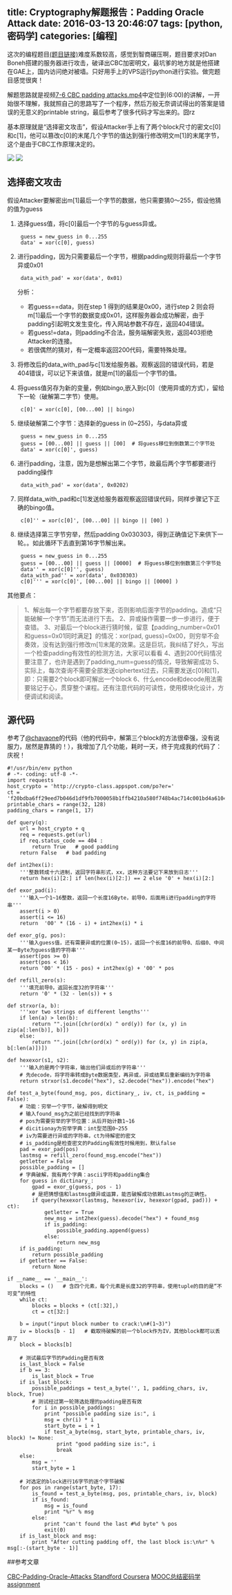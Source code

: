title: Cryptography解题报告：Padding Oracle Attack
date: 2016-03-13 20:46:07
tags: [python, 密码学]
categories: [编程]
---
这次的编程题目[(题目链接)](http://blog.csdn.net/csh1989/article/details/38457377)难度系数较高，感觉到智商碾压啊，题目要求对Dan Boneh搭建的服务器进行攻击，破译出CBC加密明文，最坑爹的地方就是他搭建在GAE上，国内访问绝对被墙。只好用手上的VPS运行python进行实验。做完题目感觉很爽！
<!-- more -->
解题思路就是视频[7-6 CBC padding attacks.mp4](https://www.youtube.com/watch?v=evrgQkULQ5U)中定位到(6:00)的讲解，一开始很不理解，我就照自己的思路写了一个程序，然后万般无奈调试得出的答案是错误的无意义的printable string，最后参考了很多代码才写出来的。囧rz

基本原理就是“选择密文攻击”，假设Attacker手上有了两个block尺寸的密文c[0]和c[1]，他可以篡改c[0]的末尾几个字节的值达到强行修改明文m[1]的末尾字节，这个是由于CBC工作原理决定的。

![](/images/crypro_coursera_I/cbc_oracle_attack_1.png)
![](/images/crypro_coursera_I/cbc_oracle_attack_2.png)

## 选择密文攻击

假设Attacker要解密出m[1]最后一个字节的数据，他只需要猜0～255，假设他猜的值为guess

1. 选择guess值，将c[0]最后一个字节的与guess异或。

		guess = new_guess in 0...255
		data' = xor(c[0], guess)
        
2. 进行padding，因为只需要最后一个字节，根据padding规则将最后一个字节异或0x01

		data_with_pad' = xor(data', 0x01)

	分析：
    - 若guess==data，则在step 1 得到的结果是0x00，进行step 2 则会将m[1]最后一个字节的数据变成0x01，这样服务器会成功解密，由于padding引起明文发生变化，传入网站参数不存在，返回404错误。
    - 若guess!=data，则padding不合法，服务端解密失败，返回403拒绝Attacker的连接。
    - 若很偶然的猜对，有一定概率返回200代码，需要特殊处理。

3. 将修改后的data_with_pad与c[1]发给服务器。观察返回的错误代码，若是404错误，可以记下来该值，就是m[1]的最后一个字节的值。
4. 将guess值另存为新的变量，例如bingo,嵌入到c[0]（使用异或的方式），留给下一轮（破解第二字节）使用。

		c[0]' = xor(c[0], [00...00] || bingo)
    
5. 继续破解第二个字节：选择新的guess in (0~255)，与data异或

        guess = new_guess in 0...255
        guess = [00...00] || guess || [00]  # 将guess移位到倒数第二个字节处
        data' = xor(c[0]', guess)
    
6. 进行padding，注意，因为是想解出第二个字节，故最后两个字节都要进行padding操作

        data_with_pad' = xor(data', 0x0202)
    
7. 同样data_with_pad和c[1]发送给服务器观察返回错误代码，同样步骤记下正确的bingo值。

		c[0]'' = xor(c[0]', [00...00] || bingo || [00] )
        
8. 继续选择第三字节穷举，然后padding 0x030303，得到正确值记下来供下一轮。。如此循环下去直到第16字节解出来。
		
        guess = new_guess in 0...255
        guess = [00...00] || guess || [0000]  # 将guess移位到倒数第三个字节处
        data'' = xor(c[0]'', guess)
		data_with_pad'' = xor(data', 0x030303)
		c[0]''' = xor(c[0]', [00...00] || bingo || [0000] )

其他要点：

> 1、解出每一个字节都要存放下来，否则影响后面字节的padding。造成“只能破解一个字节”而无法进行下去。
> 2、异或操作需要一步一步进行，便于查错。
> 3、对最后一个block进行猜时候，留意【padding_number=0x01和guess=0x01同时满足】的情况：xor(pad, guess)=0x00，则穷举不会奏效，没有达到强行修改m[1]末尾的效果。这是巨坑，我纠结了好久，写出一个检查padding有效性的检测方法，大家可以看看
> 4、遇到200代码情况要注意了，也许是遇到了padding_num=guess的情况，导致解密成功
> 5、实际上，每次查询不需要全部发送ciphertext过去，只需要发送c[0]和[1]，即：只需要2个block即可解出一个block
> 6、什么encode和decode用法需要铭记于心，贯穿整个课程。还有注意代码的可读性，使用模块化设计，方便调试和阅读。


## 源代码

参考了[@chavaone](https://github.com/chavaone/coursera-crypto-scripts/blob/master/Problems4/oracle.py)的代码（他的代码中，解第三个block的方法很牵强，没有说服力，居然是靠猜的！），我增加了几个功能，耗时一天，终于完成我的代码了：庆祝！

    #!/usr/bin/env python
    # -*- coding: utf-8 -*-
    import requests
    host_crypto = 'http://crypto-class.appspot.com/po?er='
    ct = 'f20bdba6ff29eed7b046d1df9fb7000058b1ffb4210a580f748b4ac714c001bd4a61044426fb515dad3f21f18aa577c0bdf302936266926ff37dbf7035d5eeb4'
    printable_chars = range(32, 128)
    padding_chars = range(1, 17)

    def query(q):
        url = host_crypto + q
        req = requests.get(url)
        if req.status_code == 404 :
            return True   # good padding
        return False   # bad padding

    def int2hex(i):
        '''整数转成十六进制，返回字符串形式，xx，这种方法要记下来放到日志'''
        return hex(i)[2:] if len(hex(i)[2:]) == 2 else '0' + hex(i)[2:]

    def exor_pad(i):
        '''输入一个1~16整数，返回一个长度16Byte，前导0，后面用i进行padding的字符串'''
        assert(i > 0)
        assert(i <= 16)
        return  '00' * (16 - i) + int2hex(i) * i

    def exor_g(g, pos):
        '''输入guess值，还有需要异或的位置(0~15)，返回一个长度16的前导0、后缀0、中间某一Byte为guess值的字符串'''
        assert(pos >= 0)
        assert(pos < 16)
        return '00' * (15 - pos) + int2hex(g) + '00' * pos

    def refill_zero(s):
        '''填充前导0，返回长度32的字符串'''
        return '0' * (32 - len(s)) + s

    def strxor(a, b):
        '''xor two strings of different lengths'''
        if len(a) > len(b):
            return "".join([chr(ord(x) ^ ord(y)) for (x, y) in zip(a[:len(b)], b)])
        else:
            return "".join([chr(ord(x) ^ ord(y)) for (x, y) in zip(a, b[:len(a)])])

    def hexexor(s1, s2):
        '''输入的是两个字符串，输出他们异或后的字符串'''
        # 先decode，将字符串转成Byte数据类型，再异或，异或结果后重新编码为字符串
        return strxor(s1.decode("hex"), s2.decode("hex")).encode("hex")

    def test_a_byte(found_msg, pos, dictinary_, iv, ct, is_padding = False):
        # 功能：穷举一个字节，破解得到明文
        # 输入found_msg为之前已经找到的字符串
        # pos为需要穷举的字节位置：从后开始计数1~16
        # dicitionay为穷举字典：int型范围0~255
        # iv为需要进行异或的字符串，ct为待解密的密文
        # is_padding是检查密文的Padding有效性时候用到，默认false
        pad = exor_pad(pos)
        lastmsg = refill_zero(found_msg.encode("hex"))
        getletter = False
        possible_padding = []
        # 字典破解，我有两个字典：ascii字符和padding集合
        for guess in dictinary_:
            gpad = exor_g(guess, pos - 1)
            # 是把猜想值和lastmsg做异或运算，能否破解成功依赖Lastmsg的正确性。
            if query(hexexor(lastmsg, hexexor(iv, hexexor(gpad, pad))) + ct):
                getletter = True
                new_msg = int2hex(guess).decode("hex") + found_msg
                if is_padding:
                    possible_padding.append(guess)
                else:
                    return new_msg
        if is_padding:
            return possible_padding
        if getletter == False:
            return None

    if __name__ == '__main__':
        blocks = ()   # 含四个元素，每个元素是长度32的字符串，使用tuple的目的是“不可变”的特性
        while ct:
            blocks = blocks + (ct[:32],)
            ct = ct[32:]

        b = input("input block number to crack:\n#(1~3)")
        iv = blocks[b - 1]   # 截取待破解的前一个block作为IV，其他block都可以丢弃了
        block = blocks[b]

        # 测试最后字节的Padding是否有效
        is_last_block = False
        if b == 3:
            is_last_block = True
        if is_last_block:
            possible_paddings = test_a_byte('', 1, padding_chars, iv, block, True)
            # 测试经过第一轮筛选处理的padding是否有效
            for i in possible_paddings:
                print "possible padding size is:", i
                msg = chr(i) * i
                start_byte = i + 1
                if test_a_byte(msg, start_byte, printable_chars, iv, block) != None:
                    print "good padding size is:", i
                    break
        else:
            msg = ''
            start_byte = 1

        # 对选定的block进行16字节的逐个字节破解
        for pos in range(start_byte, 17):
            is_found = test_a_byte(msg, pos, printable_chars, iv, block)
            if is_found:
                msg = is_found
                print "%r" % msg
            else:
                print "can't found the last #%d byte" % pos
                exit(0)
        if is_last_block and msg:
            print "After cutting padding off, the last block is:\n%r" % msg[:-(start_byte - 1)]

##参考文章

[CBC-Padding-Oracle-Attacks Standford Coursera](http://seffyvon.github.io/cryptography/2014/08/20/CBC-Padding-Oracle-Attacks)
[MOOC总结密码学assignment](http://mooc.guokr.com/note/9413/)